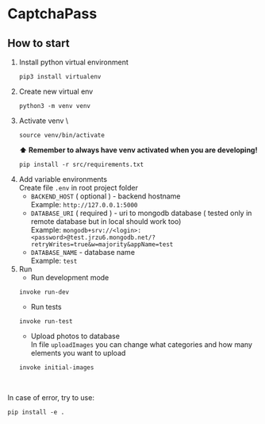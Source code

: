 # CaptchaPass

## How to start


1. Install python virtual environment
    ```
    pip3 install virtualenv
    ```
2. Create new virtual env
    ```
    python3 -m venv venv
    ```
3. Activate venv \
    ```commandline
    source venv/bin/activate
    ```
    **⬆️ Remember to always have venv activated when you are developing!**
    ```commandline
    pip install -r src/requirements.txt
    ```
4. Add variable environments \
   Create file `.env` in root project folder
   - `BACKEND_HOST` ( optional ) - backend hostname \
   Example: `http://127.0.0.1:5000`
   - `DATABASE_URI` ( required ) - uri to mongodb database ( tested only in remote database but in local should work too) \
   Example: `mongodb+srv://<login>:<password>@test.jrzu6.mongodb.net/?retryWrites=true&w=majority&appName=test`
   - `DATABASE_NAME` - database name \
   Example: `test`
5. Run
   - Run development mode
    ```
    invoke run-dev
    ```
   - Run tests
    ```
    invoke run-test
    ```
   - Upload photos to database <br> 
      In file `uploadImages` you can change what categories and how many elements you want to upload
    ```
    invoke initial-images
    ```

<br>

In case of error, try to use:
```commandline
pip install -e .
```
